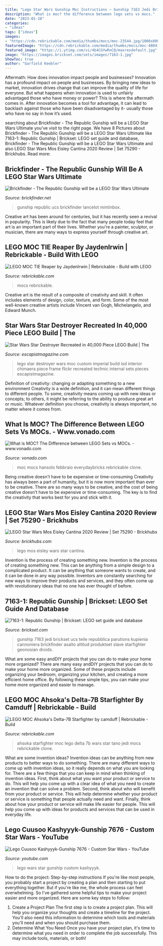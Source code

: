 ```yaml
---
title: "Lego Star Wars Gunship Moc Instructions ~ Gunship 7163 Jedi Brickset Ucs Teile Repubblica Parutions Kupienia Cannoniera Brickfinder Asalto Altitud Produktset Slave Starfighter Geonosian Droids"
description: "What is moc? the difference between lego sets vs mocs."
date: "2023-01-28"
categories:
- "ideas"
tags: ["ideas"]
images:
- "https://cdn.rebrickable.com/media/thumbs/mocs/moc-23544.jpg/1000x800p.jpg"
featuredImage: "https://cdn.rebrickable.com/media/thumbs/mocs/moc-48041.jpg/1000x800.jpg?1602123281.6480927"
featured_image: "https://i.ytimg.com/vi/4b4CGYwRnCQ/maxresdefault.jpg"
image: "https://images.brickset.com/sets/images/7163-1.jpg"
ShowToc: true
author: "Garfield Keebler"
---
```



Aftermath: How does innovation impact people and businesses?
Innovation has a profound impact on people and businesses. By bringing new ideas to market, innovation drives change that can improve the quality of life for everyone. But what happens when innovation is used to unfairly advantaged those who have money or power? This is where the aftermath comes in. After innovation becomes a tool for advantage, it can lead to backlash against those who have been disadvantaged by it- usually those who have no say in how it’s used.

	

		
searching about Brickfinder - The Republic Gunship will be a LEGO Star Wars Ultimate you've visit to the right page. We have 8 Pictures about Brickfinder - The Republic Gunship will be a LEGO Star Wars Ultimate like 7163-1: Republic Gunship | Brickset: LEGO set guide and database, Brickfinder - The Republic Gunship will be a LEGO Star Wars Ultimate and also LEGO Star Wars Mos Eisley Cantina 2020 Review | Set 75290 - Brickhubs. Read more:
		
    
## Brickfinder - The Republic Gunship Will Be A LEGO Star Wars Ultimate

<img loading=lazy src="https://www.brickfinder.net/wp-content/uploads/2020/02/447439278_1280x720-1024x576.jpg" onerror="this.onerror=null;this.src='https://tse1.mm.bing.net/th?id=OIP.Q04GBbM1pkdoiuNuWCJLXgHaEK&amp;pid=15.1';" alt="Brickfinder - The Republic Gunship will be a LEGO Star Wars Ultimate">

_Source: brickfinder.net_

>gunship republic ucs brickfinder lancelot mintinbox. 

	

Creative art has been around for centuries, but it has recently seen a revival in popularity. This is likely due to the fact that many people today feel that art is an important part of their lives. Whether you're a painter, sculptor, or musician, there are many ways to express yourself through creative art.

    
## LEGO MOC TIE Reaper By JaydenIrwin | Rebrickable - Build With LEGO

<img loading=lazy src="https://cdn.rebrickable.com/media/thumbs/mocs/moc-48041.jpg/1000x800.jpg?1602123281.6480927" onerror="this.onerror=null;this.src='https://tse1.mm.bing.net/th?id=OIP.yuKts8KG2b2PiL2m0jz1nwHaEK&amp;pid=15.1';" alt="LEGO MOC TIE Reaper by JaydenIrwin | Rebrickable - Build with LEGO">

_Source: rebrickable.com_

>mocs rebrickable. 

	

Creative art is the result of a composite of creativity and skill. It often includes elements of design, color, texture, and form. Some of the most well-known creative artists include Vincent van Gogh, Michelangelo, and Edward Munch.

    
## Star Wars Star Destroyer Recreated In 40,000 Piece LEGO Build | The

<img loading=lazy src="https://cdn.escapistmagazine.com/media/global/images/library/deriv/742/742885.jpg" onerror="this.onerror=null;this.src='https://tse2.mm.bing.net/th?id=OIP._81z--2LdmqHPNv2V3iY5QHaFj&amp;pid=15.1';" alt="Star Wars Star Destroyer Recreated in 40,000 Piece LEGO Build | The">

_Source: escapistmagazine.com_

>lego star destroyer wars moc custom imperial build isd interior chimaera piece frame flickr recreated technic internal sets pieces escapistmagazine. 

	

Definition of creativity: changing or adapting something to a new environment
Creativity is a wide definition, and it can mean different things to different people. To some, creativity means coming up with new ideas or concepts; to others, it might be referring to the ability to produce great art or music. Whatever definition you choose, creativity is always important, no matter where it comes from.

    
## What Is MOC? The Difference Between LEGO Sets Vs MOCs. - Www.vonado.com

<img loading=lazy src="http://us03-imgcdn.ymcart.com/44618/2020/04/03/2/e/2eb6ad82b2b55c20.jpg" onerror="this.onerror=null;this.src='https://tse1.mm.bing.net/th?id=OIP.ODJuP19tzps0f6YInlo3jgHaE8&amp;pid=15.1';" alt="What is MOC? The Difference between LEGO Sets vs MOCs. - www.vonado.com">

_Source: vonado.com_

>moc mocs hansolo febbraio everydaybricks rebrickable clone. 

	

Being creative doesn't have to be expensive or time-consuming
Creativity has always been a part of humanity, but it is now more important than ever to be creative. There are so many ways to be creative, and the cost of being creative doesn't have to be expensive or time-consuming. The key is to find the creativity that works best for you and stick with it.

    
## LEGO Star Wars Mos Eisley Cantina 2020 Review | Set 75290 - Brickhubs

<img loading=lazy src="https://i0.wp.com/brickhubs.com/wp-content/uploads/2020/09/p67-youtube-thumbnail.jpg?fit=1280%2C720&amp;ssl=1" onerror="this.onerror=null;this.src='https://tse1.mm.bing.net/th?id=OIP.2Dr6TTpa2pCMJRBJHg1wSgHaEK&amp;pid=15.1';" alt="LEGO Star Wars Mos Eisley Cantina 2020 Review | Set 75290 - Brickhubs">

_Source: brickhubs.com_

>lego mos eisley wars star cantina. 

	

Invention is the process of creating something new.
Invention is the process of creating something new. This can be anything from a simple design to a complicated product. It can be anything that someone wants to create, and it can be done in any way possible. Inventors are constantly searching for new ways to improve their products and services, and they often come up with revolutionary ideas that no one has ever thought of before.

    
## 7163-1: Republic Gunship | Brickset: LEGO Set Guide And Database

<img loading=lazy src="https://images.brickset.com/sets/images/7163-1.jpg" onerror="this.onerror=null;this.src='https://tse4.mm.bing.net/th?id=OIP.9NrmIWBIiob4dWL3KhjZJwHaFR&amp;pid=15.1';" alt="7163-1: Republic Gunship | Brickset: LEGO set guide and database">

_Source: brickset.com_

>gunship 7163 jedi brickset ucs teile repubblica parutions kupienia cannoniera brickfinder asalto altitud produktset slave starfighter geonosian droids. 

	

What are some easy andDIY projects that you can do to make your home more organized?
There are many easy andDIY projects that you can do to make your home more organized. Some of these projects include organizing your bedroom, organizing your kitchen, and creating a more efficient home office. By following these simple tips, you can make your home more organized and easier to manage.

    
## LEGO MOC Ahsoka&#039;s Delta-7B Starfighter By Camduff | Rebrickable - Build

<img loading=lazy src="https://cdn.rebrickable.com/media/thumbs/mocs/moc-23544.jpg/1000x800p.jpg" onerror="this.onerror=null;this.src='https://tse1.mm.bing.net/th?id=OIP.fn8e-otBIr8URqhU2inPAAHaF7&amp;pid=15.1';" alt="LEGO MOC Ahsoka&#039;s Delta-7B Starfighter by camduff | Rebrickable - Build">

_Source: rebrickable.com_

>ahsoka starfighter moc lego delta 7b wars star tano jedi mocs rebrickable clone. 

	

What are some invention ideas?
Invention ideas can be anything from new products to better ways to do something. There are many different ways to come up with invention ideas, so it really depends on what you are looking for. There are a few things that you can keep in mind when thinking of invention ideas. 
First, think about what you want your product or service to do. This will help you come up with a clear idea of what you need to create an invention that can solve a problem. Second, think about who will benefit from your product or service. This will help determine whether your product or service is something that people actually need and want. Finally, think about how your product or service will make life easier for people. This will help you come up with ideas for products and services that can be used in everyday life.

    
## Lego Cuusoo Kashyyyk-Gunship 7676 - Custom Star Wars - YouTube

<img loading=lazy src="https://i.ytimg.com/vi/4b4CGYwRnCQ/maxresdefault.jpg" onerror="this.onerror=null;this.src='https://tse2.mm.bing.net/th?id=OIP.H-oiV4273y0VUvvkFnUAjwHaEK&amp;pid=15.1';" alt="Lego Cuusoo Kashyyyk-Gunship 7676 - Custom Star Wars - YouTube">

_Source: youtube.com_

>lego wars star gunship custom kashyyyk. 

	

How to do the project: Step-by-step instructions
If you're like most people, you probably start a project by creating a plan and then starting to put everything together. But if you're like me, the whole process can feel overwhelming. So I've gathered some helpful tips to make your project easier and more organized. Here are some key steps to follow:
1. Create a Project Plan 
The first step is to create a project plan. This will help you organize your thoughts and create a timeline for the project. You'll also need this information to determine which tools and materials you'll need and when you should purchase them. 
2. Determine What You Need 
Once you have your project plan, it's time to determine what you need in order to complete the job successfully. This may include tools, materials, or both! 


